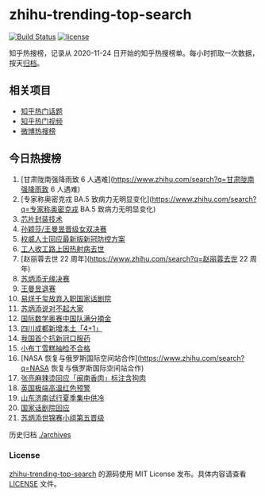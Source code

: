 # zhihu-trending-top-search

[![Build Status](https://github.com/justjavac/zhihu-trending-top-search/workflows/ci/badge.svg?branch=main)](https://github.com/justjavac/zhihu-trending-top-search/actions)
[![license](https://img.shields.io/github/license/justjavac/zhihu-trending-top-search)](https://github.com/justjavac/zhihu-trending-top-search/blob/main/LICENSE)

知乎热搜榜，记录从 2020-11-24 日开始的知乎热搜榜单。每小时抓取一次数据，按天[归档](./archives)。

## 相关项目

- [知乎热门话题](https://github.com/justjavac/zhihu-trending-hot-questions)
- [知乎热门视频](https://github.com/justjavac/zhihu-trending-hot-video)
- [微博热搜榜](https://github.com/justjavac/weibo-trending-hot-search)

## 今日热搜榜

<!-- BEGIN -->
<!-- 最后更新时间 Sun Jul 17 2022 18:07:55 GMT+0800 (China Standard Time) -->

1. [甘肃陇南强降雨致 6 人遇难](https://www.zhihu.com/search?q=甘肃陇南强降雨致 6 人遇难)
1. [专家称奥密克戎 BA.5 致病力无明显变化](https://www.zhihu.com/search?q=专家称奥密克戎 BA.5 致病力无明显变化)
1. [芯片封装技术](https://www.zhihu.com/search?q=芯片封装技术)
1. [孙颖莎/王曼昱晋级女双决赛](https://www.zhihu.com/search?q=孙颖莎/王曼昱晋级女双决赛)
1. [权威人士回应最新版新冠防控方案](https://www.zhihu.com/search?q=权威人士回应最新版新冠防控方案)
1. [工人收工路上因热射病去世](https://www.zhihu.com/search?q=工人收工路上因热射病去世)
1. [赵丽蓉去世 22 周年](https://www.zhihu.com/search?q=赵丽蓉去世 22 周年)
1. [苏炳添无缘决赛](https://www.zhihu.com/search?q=苏炳添无缘决赛)
1. [王曼昱退赛](https://www.zhihu.com/search?q=王曼昱退赛)
1. [易烊千玺放弃入职国家话剧院](https://www.zhihu.com/search?q=易烊千玺放弃入职国家话剧院)
1. [苏炳添说对不起大家](https://www.zhihu.com/search?q=苏炳添说对不起大家)
1. [国际数学奥赛中国队满分摘金](https://www.zhihu.com/search?q=国际数学奥赛中国队满分摘金)
1. [四川成都新增本土「4+1」](https://www.zhihu.com/search?q=四川成都新增本土「4+1」)
1. [我国首个抗新冠口服药](https://www.zhihu.com/search?q=我国首个抗新冠口服药)
1. [小布丁雪糕抽检不合格](https://www.zhihu.com/search?q=小布丁雪糕抽检不合格)
1. [NASA 恢复与俄罗斯国际空间站合作](https://www.zhihu.com/search?q=NASA 恢复与俄罗斯国际空间站合作)
1. [张亮麻辣烫回应「闽南香肉」标注含狗肉](https://www.zhihu.com/search?q=张亮麻辣烫回应「闽南香肉」标注含狗肉)
1. [英国极端高温红色预警](https://www.zhihu.com/search?q=英国极端高温红色预警)
1. [山东济南试行夏季集中供冷](https://www.zhihu.com/search?q=山东济南试行夏季集中供冷)
1. [国家话剧院回应](https://www.zhihu.com/search?q=国家话剧院回应)
1. [苏炳添世锦赛小组第五晋级](https://www.zhihu.com/search?q=苏炳添世锦赛小组第五晋级)

<!-- END -->

历史归档 [./archives](./archives)

### License

[zhihu-trending-top-search](https://github.com/justjavac/zhihu-trending-top-search)
的源码使用 MIT License 发布。具体内容请查看 [LICENSE](./LICENSE) 文件。
